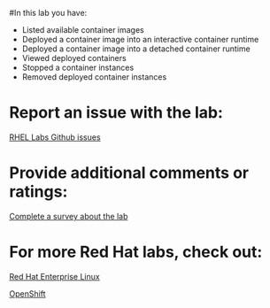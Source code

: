 #In this lab you have:
* Listed available container images
* Deployed a container image into an interactive container runtime
* Deployed a container image into a detached container runtime
* Viewed deployed containers
* Stopped a container instances
* Removed deployed container instances

# Report an issue with the lab:
[RHEL Labs Github issues](https://github.com/rhel-labs/learn-katacoda/issues)


# Provide additional comments or ratings:
[Complete a survey about the lab](https://forms.gle/vipkbKFYcKx9YYSs6)

# For more Red Hat labs, check out:
[Red Hat Enterprise Linux](https://lab.redhat.com)

[OpenShift](https://learn.openshift.com)

